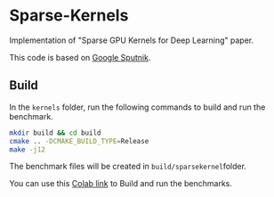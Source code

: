 # Sparse-Kernels

Implementation of "Sparse GPU Kernels for Deep Learning" paper.

This code is based on [Google Sputnik](https://github.com/google-research/sputnik).

## Build

In the `kernels` folder, run the following commands to build and run the benchmark.

``` sh
mkdir build && cd build
cmake .. -DCMAKE_BUILD_TYPE=Release
make -j12
```

The benchmark files will be created in `build/sparsekernel`folder.

You can use this [Colab link](https://colab.research.google.com/drive/1ws-o_njQ9Esi8p7EM1aFw8-dcMIFQXaw?usp=sharing) to Build and run the benchmarks.
